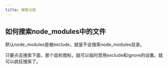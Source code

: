 ```yaml
---
title: 搜索功能
---
```

## 如何搜索node_modules中的文件
默认node_modules是被exclude，就是不会搜索node_modules目录。

只要点击搜索下面，那个齿轮图标，就可以临时禁用exclude和ignore的设置。就可以疯狂搜索了。
